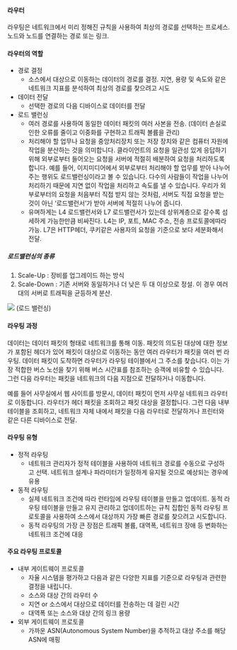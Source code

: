 #### 라우터
라우팅은 네트워크에서 미리 정해진 규칙을 사용하여 최상의 경로를 선택하는 프로세스. 노드와 노드를 연결하는 경로 또는 링크. 

#### 라우터의 역할
- 경로 결정
	- 소스에서 대상으로 이동하는 데이터의 경로를 결정. 지연, 용량 및 속도와 같은 네트워크 지표를 분석하여 최상의 경로를 찾으려고 시도
- 데이터 전달
	- 선택한 경로의 다음 디바이스로 데이터를 전달
- 로드 밸런싱
	- 여러 경로를 사용하여 동일한 데이터 패킷의 여러 사본을 전송. (데이터 손실로 인한 오류를 줄이고 이중화를 구현하고 트래픽 볼륨을 관리)
	- 처리해야 할 업무나 요청을 중앙처리장치 또는 저장 장치와 같은 컴퓨터 자원에 작업을 분산하는 것을 의미합니다. 클라이언트의 요청을 일관성 있게 응답하기 위해 외부로부터 들어오는 요청을 서버에 적절히 배분하여 요청을 처리하도록 합니다. 예를 들어, 이지미디어에서 외부로부터 처리해야 할 업무를 받아 나누어 주는 행위도 로드밸런싱이라고 볼 수 있습니다. 다수의 사람들이 작업을 나누어 처리하기 때문에 지연 없이 작업을 처리하고 속도를 낼 수 있습니다. 우리가 외부로부터의 요청을 처음부터 직접 받지 않는 것처럼, 서버도 직접 요청을 받는 것이 아닌 ‘로드밸런서’가 받아 서버에 적절히 나누어 줍니다.
	- 유며하게는 L4 로드밸런서와 L7 로드밸런서가 있는데 상위계층으로 갈수록 섬세하게 가능한만큼 비싸진다. L4는 IP, 포트, MAC 주소, 전송 프로토콜에따라 가능. L7은 HTTP헤더, 쿠키같은 사용자의 요청을 기준으로 보다 세분화해서 전달. 

##### 로드밸런싱의 종류
1. Scale-Up : 장비를 업그레이드 하는 방식
2. Scale-Down : 기존 서버와 동일하거나 더 낮은 두 대 이상으로 정설. 이 경우 여러대의 서버로 트래픽을 균등하게 분산.

![](https://i.imgur.com/OpGlU87.png)
(로드 밸런싱)

#### 라우팅 과정
데이터는 데이터 패킷의 형태로 네트워크를 통해 이동. 패킷의 의도된 대상에 대한 정보가 포함된 헤더가 있어 패킷이 대상으로 이동하는 동안 여러 라우터가 패킷을 여러 번 라우팅.
데이터 패킷이 도착하면 라우터가 라우팅 테이블에서 그 주소를 찾습니다. 이는 가장 적합한 버스 노선을 찾기 위해 버스 시간표를 참조하는 승객에 비유할 수 있습니다. 그런 다음 라우터는 패킷을 네트워크의 다음 지점으로 전달하거나 이동합니다.

예를 들어 사무실에서 웹 사이트를 방문시, 데이터 패킷이 먼저 사무실 네트워크 라우터로 이동합니다. 라우터가 헤더 패킷을 조회하고 패킷 대상을 결정합니다. 그런 다음 내부 테이블을 조회하고, 네트워크 자체 내에서 패킷을 다음 라우터로 전달하거나 프린터와 같은 다른 디바이스로 전달.

#### 라우팅 유형
- 정적 라우팅
	- 네트워크 관리자가 정적 테이블을 사용하여 네트워크 경로를 수동으로 구성하고 선택. 네트워크 설계나 파라미터가 일정하게 유지될 것으로 예상되는 경우에 유용
- 동적 라우팅
	-  실제 네트워크 조건에 따라 런타임에 라우팅 테이블을 만들고 업데이트. 동적 라우팅 테이블을 만들고 유지 관리하고 업데이트하는 규칙 집합인 동적 라우팅 프로토콜을 사용하여 소스에서 대상까지 가장 빠른 경로를 찾으려고 시도합니다.
	- 동적 라우팅의 가장 큰 장점은 트래픽 볼륨, 대역폭, 네트워크 장애 등 변화하는 네트워크 조건에 대응

#### 주요 라우팅 프로토콜
- 내부 게이트웨이 프로토콜
	- 자율 시스템을 평가하고 다음과 같은 다양한 지표를 기준으로 라우팅과 관련한 결정을 내립니다.
	- 소스와 대상 간의 라우터 수
	- 지연 or 소스에서 대상으로 데이터를 전송하는 데 걸린 시간
	- 대역폭 또는 소스와 대상 간의 링크 용량
- 외부 게이트웨이 프로토콜
	- 가까운 ASN(Autonomous System Number)을 추적하고 대상 주소를 해당 ASN에 매핑